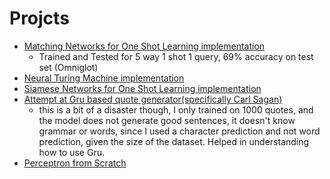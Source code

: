 # Projcts

- [Matching Networks for One Shot Learning implementation](./mini_projects/MatchingNetworks)
    - Trained and Tested for 5 way 1 shot 1 query, 69% accuracy on test set (Omniglot)
- [Neural Turing Machine implementation](./mini_projects/Neural_Turing_Machine)
- [Siamese Networks for One Shot Learning implementation](mini_projects/Siamese_Network_Omniglot)
- [Attempt at Gru based quote generator(specifically Carl Sagan)](./mini_projects/GruSaganQuote)
    - this is a bit of a disaster though, I only trained on 1000 quotes, and the model does not generate good sentences, it doesn't know grammar or words, since I used a character prediction and not word prediction, given the size of the dataset. Helped in understanding how to use Gru.
- [Perceptron from Scratch](./from_scratch/Perceptron.ipynb)
